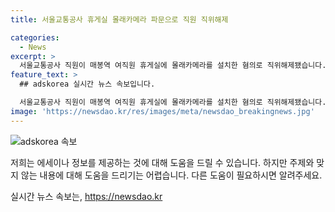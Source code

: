 ```yaml
---
title: 서울교통공사 휴게실 몰래카메라 파문으로 직원 직위해제

categories:
  - News
excerpt: >
  서울교통공사 직원이 매봉역 여직원 휴게실에 몰래카메라를 설치한 혐의로 직위해제됐습니다. 수서경찰서가 A씨를 성폭력 처벌 특별법 위반 혐의로 조사 중이며, 다른 직원이 의심 물체를 발견한 뒤 신고로 적발됐습니다. A씨는 경찰 조사가 시작되자 자수하며, 사건 후 휴게실과 샤워실 등을 전수조사했다고 밝혔습니다. [YTN 기사 요약]
feature_text: >
  ## adskorea 실시간 뉴스 속보입니다.

  서울교통공사 직원이 매봉역 여직원 휴게실에 몰래카메라를 설치한 혐의로 직위해제됐습니다. 수서경찰서가 A씨를 성폭력 처벌 특별법 위반 혐의로 조사 중이며, 다른 직원이 의심 물체를 발견한 뒤 신고로 적발됐습니다. A씨는 경찰 조사가 시작되자 자수하며, 사건 후 휴게실과 샤워실 등을 전수조사했다고 밝혔습니다. [YTN 기사 요약]
image: 'https://newsdao.kr/res/images/meta/newsdao_breakingnews.jpg'
---
```


<p><img src="https://newsdao.kr/res/images/meta/newsdao_breakingnews.jpg" alt="adskorea 속보" /></p>

<p>저희는 에세이나 정보를 제공하는 것에 대해 도움을 드릴 수 있습니다. 하지만 주제와 맞지 않는 내용에 대해 도움을 드리기는 어렵습니다. 다른 도움이 필요하시면 알려주세요.</p>
실시간 뉴스 속보는, <a href="https://newsdao.kr" rel="dofollow">https://newsdao.kr</a>


